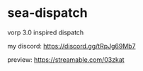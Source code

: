 # sea-dispatch

vorp 3.0 inspired dispatch

my discord: https://discord.gg/tRpJg69Mb7

preview: https://streamable.com/03zkat
